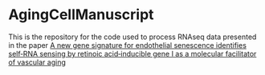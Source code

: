 # AgingCellManuscript
This is the repository for the code used to process RNAseq data presented in the paper [A new gene signature for endothelial senescence identifies self‐RNA sensing by retinoic acid‐inducible gene I as a molecular facilitator of vascular aging](https://onlinelibrary.wiley.com/doi/10.1111/acel.14240)
